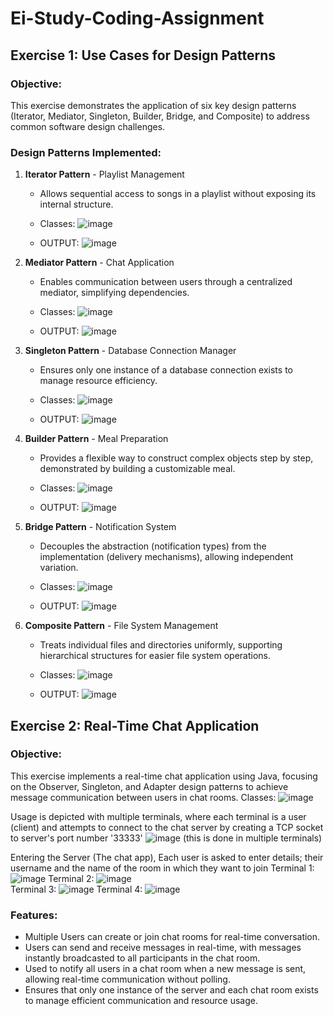 # Ei-Study-Coding-Assignment

## Exercise 1: Use Cases for Design Patterns

### Objective:
This exercise demonstrates the application of six key design patterns (Iterator, Mediator, Singleton, Builder, Bridge, and Composite) to address common software design challenges.

### Design Patterns Implemented:
1. **Iterator Pattern** - Playlist Management
   - Allows sequential access to songs in a playlist without exposing its internal structure.
   - Classes: ![image](https://github.com/user-attachments/assets/f2e83a37-58e8-48c7-8bf7-9c4743313e4e)

   - OUTPUT: ![image](https://github.com/user-attachments/assets/c5f5c628-8d1a-4746-b784-02020ee547b0)


2. **Mediator Pattern** - Chat Application
   - Enables communication between users through a centralized mediator, simplifying dependencies.
   - Classes: ![image](https://github.com/user-attachments/assets/bbd554f1-5fb5-4611-9d8c-7e3ff3d15847)

   - OUTPUT: ![image](https://github.com/user-attachments/assets/f32928af-d881-403d-9dfc-922411bbd0c6)


3. **Singleton Pattern** - Database Connection Manager
   - Ensures only one instance of a database connection exists to manage resource efficiency.
   - Classes: ![image](https://github.com/user-attachments/assets/0307a58e-fdf9-4eaf-bd52-e4317837bedd)

   - OUTPUT: ![image](https://github.com/user-attachments/assets/2dd0379c-d955-4ced-9008-0965592a0bb8)


4. **Builder Pattern** - Meal Preparation
   - Provides a flexible way to construct complex objects step by step, demonstrated by building a customizable meal.
   - Classes: ![image](https://github.com/user-attachments/assets/f2f482f2-2d18-4604-90a4-06f2d931f89d)

   - OUTPUT: ![image](https://github.com/user-attachments/assets/f337bd8b-3513-4e7d-8ef0-33b1f9793b73)


5. **Bridge Pattern** - Notification System
   - Decouples the abstraction (notification types) from the implementation (delivery mechanisms), allowing independent variation.
   - Classes: ![image](https://github.com/user-attachments/assets/b05281bb-89ca-40e2-9ff1-64dff6aa8365)

   - OUTPUT: ![image](https://github.com/user-attachments/assets/bb337841-9fb1-461b-862b-db961c06050d)


6. **Composite Pattern** - File System Management
   - Treats individual files and directories uniformly, supporting hierarchical structures for easier file system operations.
   - Classes: ![image](https://github.com/user-attachments/assets/95ce212a-72c7-4229-b81d-8e60d79e2d03)

   - OUTPUT: ![image](https://github.com/user-attachments/assets/dd9c9d8b-5ad3-4fc0-b764-751fd5313b30)



## Exercise 2: Real-Time Chat Application

### Objective:
This exercise implements a real-time chat application using Java, focusing on the Observer, Singleton, and Adapter design patterns to achieve message communication between users in chat rooms.
Classes: ![image](https://github.com/user-attachments/assets/8c836327-6b7d-42ee-b5a8-f71bec7ed5db)

Usage is depicted with multiple terminals, where each terminal is a user (client) and attempts to connect to the chat server by creating a TCP socket to server's port number '33333'
![image](https://github.com/user-attachments/assets/48769429-c4be-40dc-ae18-bdf3fbd0a6f4) (this is done in multiple terminals)

Entering the Server (The chat app), Each user is asked to enter details; their username and the name of the room in which they want to join 
Terminal 1: ![image](https://github.com/user-attachments/assets/ea449d90-c40d-4948-8b36-6619d05caf51)    Terminal 2: ![image](https://github.com/user-attachments/assets/a1be8c4e-ab0a-4788-8b51-25a150db0b0a)  
Terminal 3: ![image](https://github.com/user-attachments/assets/2f93b399-70f8-41f9-8715-7aee415518a6)    Terminal 4: ![image](https://github.com/user-attachments/assets/48510ae7-ddcc-42fb-bffe-8cf8d4f55bdb)






### Features:
- Multiple Users can create or join chat rooms for real-time conversation.
- Users can send and receive messages in real-time, with messages instantly broadcasted to all participants in the chat room.
- Used to notify all users in a chat room when a new message is sent, allowing real-time communication without polling.
- Ensures that only one instance of the server and each chat room exists to manage efficient communication and resource usage.



